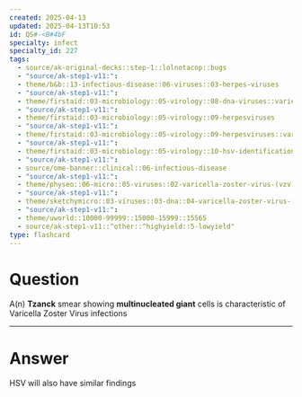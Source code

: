 ```yaml
---
created: 2025-04-13
updated: 2025-04-13T10:53
id: QS#-<B#4bF
specialty: infect
specialty_id: 227
tags:
  - source/ak-original-decks::step-1::lolnotacop::bugs
  - "source/ak-step1-v11:": 
  - theme/b&b::13-infectious-disease::06-viruses::03-herpes-viruses
  - "source/ak-step1-v11:": 
  - theme/firstaid::03-microbiology::05-virology::08-dna-viruses::varicella-zoster-virus
  - "source/ak-step1-v11:": 
  - theme/firstaid::03-microbiology::05-virology::09-herpesviruses
  - "source/ak-step1-v11:": 
  - theme/firstaid::03-microbiology::05-virology::09-herpesviruses::varicella-zoster-virus
  - "source/ak-step1-v11:": 
  - theme/firstaid::03-microbiology::05-virology::10-hsv-identification
  - "source/ak-step1-v11:": 
  - source/ome-banner::clinical::06-infectious-disease
  - "source/ak-step1-v11:": 
  - theme/physeo::06-micro::05-viruses::02-varicella-zoster-virus-(vzv)
  - "source/ak-step1-v11:": 
  - theme/sketchymicro::03-viruses::03-dna::04-varicella-zoster-virus-(herpesviridae)
  - "source/ak-step1-v11:": 
  - theme/uworld::10000-99999::15000-15999::15565
  - source/ak-step1-v11::^other::^highyield::5-lowyield"
type: flashcard
---
```


# Question
A(n) **Tzanck** smear showing **multinucleated giant** cells is characteristic of Varicella Zoster Virus infections

---

# Answer
HSV will also have similar findings